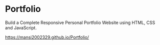# Portfolio
Build a Complete Responsive Personal Portfolio Website using HTML, CSS and JavaScript.

https://mansi2002329.github.io/Portfolio/
